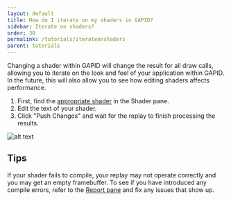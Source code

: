 ```yaml
---
layout: default
title: How do I iterate on my shaders in GAPID?
sidebar: Iterate on shaders?
order: 30
permalink: /tutorials/iterateonshaders
parent: tutorials
---
```


Changing a shader within GAPID will change the result for all draw calls, allowing you to iterate on the look and feel of your application within GAPID. In the future, this will also allow you to see how editing shaders affects performance.

1. First, find the [appropriate shader](../tutorials/seeboundshaders) in the Shader pane.
2. Edit the text of your shader.
3. Click "Push Changes" and wait for the replay to finish processing the results.

![alt text](../images/shader.png "Editing a shader within GAPID")

## Tips

If your shader fails to compile, your replay may not operate correctly and you may get an empty framebuffer. To see if you have introduced any compile errors, refer to the [Report pane](..inspect/report) and fix any issues that show up.
